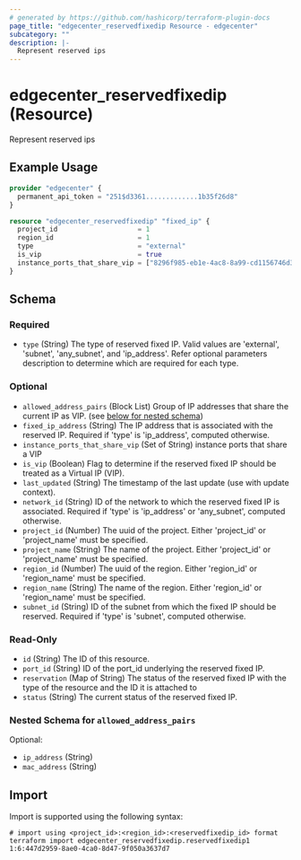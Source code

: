 ```yaml
---
# generated by https://github.com/hashicorp/terraform-plugin-docs
page_title: "edgecenter_reservedfixedip Resource - edgecenter"
subcategory: ""
description: |-
  Represent reserved ips
---
```


# edgecenter_reservedfixedip (Resource)

Represent reserved ips

## Example Usage

```terraform
provider "edgecenter" {
  permanent_api_token = "251$d3361.............1b35f26d8"
}

resource "edgecenter_reservedfixedip" "fixed_ip" {
  project_id                    = 1
  region_id                     = 1
  type                          = "external"
  is_vip                        = true
  instance_ports_that_share_vip = ["8296f985-eb1e-4ac8-8a99-cd1156746d30", "41233b81-f42r-46d0-8043-759c8c542219"]
}
```

<!-- schema generated by tfplugindocs -->
## Schema

### Required

- `type` (String) The type of reserved fixed IP. Valid values are 'external', 'subnet', 'any_subnet', and 'ip_address'. Refer optional parameters description to determine which are required for each type.

### Optional

- `allowed_address_pairs` (Block List) Group of IP addresses that share the current IP as VIP. (see [below for nested schema](#nestedblock--allowed_address_pairs))
- `fixed_ip_address` (String) The IP address that is associated with the reserved IP. Required if 'type' is 'ip_address', computed otherwise.
- `instance_ports_that_share_vip` (Set of String) instance ports that share a VIP
- `is_vip` (Boolean) Flag to determine if the reserved fixed IP should be treated as a Virtual IP (VIP).
- `last_updated` (String) The timestamp of the last update (use with update context).
- `network_id` (String) ID of the network to which the reserved fixed IP is associated. Required if 'type' is 'ip_address' or 'any_subnet', computed otherwise.
- `project_id` (Number) The uuid of the project. Either 'project_id' or 'project_name' must be specified.
- `project_name` (String) The name of the project. Either 'project_id' or 'project_name' must be specified.
- `region_id` (Number) The uuid of the region. Either 'region_id' or 'region_name' must be specified.
- `region_name` (String) The name of the region. Either 'region_id' or 'region_name' must be specified.
- `subnet_id` (String) ID of the subnet from which the fixed IP should be reserved. Required if 'type' is 'subnet', computed otherwise.

### Read-Only

- `id` (String) The ID of this resource.
- `port_id` (String) ID of the port_id underlying the reserved fixed IP.
- `reservation` (Map of String) The status of the reserved fixed IP with the type of the resource and the ID it is attached to
- `status` (String) The current status of the reserved fixed IP.

<a id="nestedblock--allowed_address_pairs"></a>
### Nested Schema for `allowed_address_pairs`

Optional:

- `ip_address` (String)
- `mac_address` (String)

## Import

Import is supported using the following syntax:

```shell
# import using <project_id>:<region_id>:<reservedfixedip_id> format
terraform import edgecenter_reservedfixedip.reservedfixedip1 1:6:447d2959-8ae0-4ca0-8d47-9f050a3637d7
```
